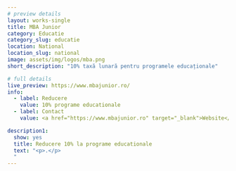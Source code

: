 ```yaml
---
# preview details
layout: works-single
title: MBA Junior
category: Educatie
category_slug: educatie
location: National
location_slug: national
image: assets/img/logos/mba.png
short_description: "10% taxă lunară pentru programele educaționale"

# full details
live_preview: https://www.mbajunior.ro/
info:
  - label: Reducere
    value: 10% programe educationale
  - label: Contact
    value: <a href="https://www.mbajunior.ro" target="_blank">Website</a>

description1:
  show: yes
  title: Reducere 10% la programe educationale
  text: "<p>.</p>
  "
---
```

